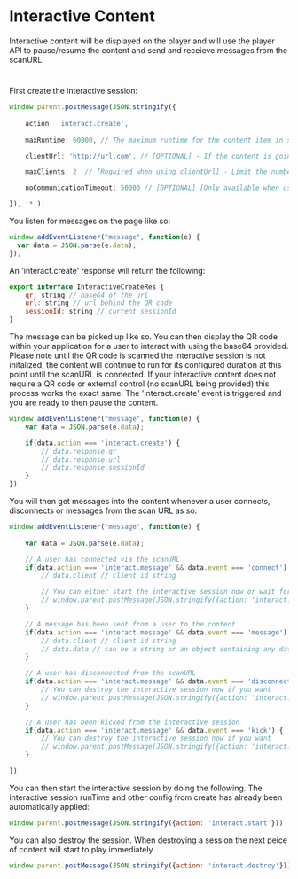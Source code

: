 # Interactive Content
Interactive content will be displayed on the player and will use the player API to pause/resume the content and send and receieve messages from the scanURL.

#

First create the interactive session:

````typescript
window.parent.postMessage(JSON.stringify({
    
    action: 'interact.create', 
    
    maxRuntime: 60000, // The maximum runtime for the content item in seconds

    clientUrl: 'http://url.com', // [OPTIONAL] - If the content is going to be controlled by the user, a QR code will be generated for this address by the player for the user to scan. Once scanned their device will send them to this configured url

    maxClients: 2  // [Required when using clientUrl] - Limit the number of people who can connect to the display scan URL. This will depend on the content 

    noCommunicationTimeout: 50000 // [OPTIONAL] [Only available when using clientUrl] // If there is no communication between the clientUrl and the content after how long to timeout the session (in seconds).

}), '*');
````

You listen for messages on the page like so:

````javascript
window.addEventListener("message", function(e) {
  var data = JSON.parse(e.data);
});
````

An 'interact.create' response will return the following:

````javascript
export interface InteractiveCreateRes {
    qr: string // base64 of the url
    url: string // url behind the QR code
    sessionId: string // current sessionId
}
````

The message can be picked up like so. You can then display the QR code within your application for a user to interact with using the base64 provided. Please note until the QR code is scanned the interactive session is not initalized, the content will continue to run for its configured duration at this point until the scanURL is connected. If your interactive content does not require a QR code or external control (no scanURL being provided) this process works the exact same. The 'interact.create' event is triggered and you are ready to then pause the content.

````javascript
window.addEventListener("message", function(e) {
    var data = JSON.parse(e.data);

    if(data.action === 'interact.create') {
        // data.response.qr 
        // data.response.url 
        // data.response.sessionId 
    }
})
````

You will then get messages into the content whenever a user connects, disconnects or messages from the scan URL as so:

````javascript
window.addEventListener("message", function(e) {
    
    var data = JSON.parse(e.data);

    // A user has connected via the scanURL
    if(data.action === 'interact.message' && data.event === 'connect') {
        // data.client // client id string

        // You can either start the interactive session now or wait for more users
        // window.parent.postMessage(JSON.stringify({action: 'interact.start'}))
    }

    // A message has been sent from a user to the content
    if(data.action === 'interact.message' && data.event === 'message') {
        // data.client // client id string
        // data.data // can be a string or an object containing any data
    }

    // A user has disconnected from the scanURL
    if(data.action === 'interact.message' && data.event === 'disconnect') {
        // You can destroy the interactive session now if you want
        // window.parent.postMessage(JSON.stringify({action: 'interact.destroy'}))
    }

    // A user has been kicked from the interactive session
    if(data.action === 'interact.message' && data.event === 'kick') {
        // You can destroy the interactive session now if you want
        // window.parent.postMessage(JSON.stringify({action: 'interact.destroy'}))
    }

})
````

You can then start the interactive session by doing the following. The interactive session runTime and other config from create has already been automatically applied:

````javascript
window.parent.postMessage(JSON.stringify({action: 'interact.start'}))
````

You can also destroy the session. When destroying a session the next peice of content will start to play immediately

````javascript
window.parent.postMessage(JSON.stringify({action: 'interact.destroy'}))
````